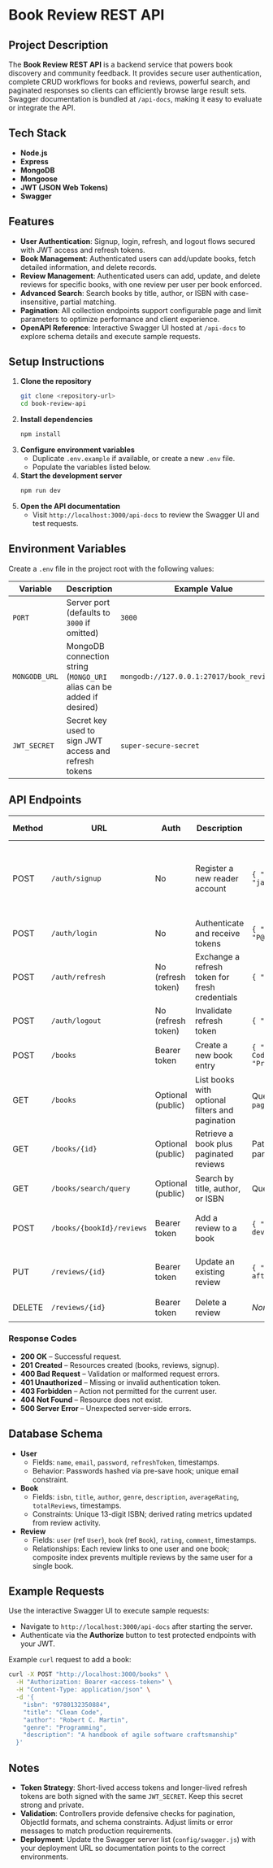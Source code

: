 # Book Review REST API

## Project Description
The **Book Review REST API** is a backend service that powers book discovery and community feedback. It provides secure user authentication, complete CRUD workflows for books and reviews, powerful search, and paginated responses so clients can efficiently browse large result sets. Swagger documentation is bundled at `/api-docs`, making it easy to evaluate or integrate the API.

## Tech Stack
- **Node.js**
- **Express**
- **MongoDB**
- **Mongoose**
- **JWT (JSON Web Tokens)**
- **Swagger**

## Features
- **User Authentication**: Signup, login, refresh, and logout flows secured with JWT access and refresh tokens.
- **Book Management**: Authenticated users can add/update books, fetch detailed information, and delete records.
- **Review Management**: Authenticated users can add, update, and delete reviews for specific books, with one review per user per book enforced.
- **Advanced Search**: Search books by title, author, or ISBN with case-insensitive, partial matching.
- **Pagination**: All collection endpoints support configurable page and limit parameters to optimize performance and client experience.
- **OpenAPI Reference**: Interactive Swagger UI hosted at `/api-docs` to explore schema details and execute sample requests.

## Setup Instructions
1. **Clone the repository**
   ```bash
   git clone <repository-url>
   cd book-review-api
   ```
2. **Install dependencies**
   ```bash
   npm install
   ```
3. **Configure environment variables**
   - Duplicate `.env.example` if available, or create a new `.env` file.
   - Populate the variables listed below.
4. **Start the development server**
   ```bash
   npm run dev
   ```
5. **Open the API documentation**
   - Visit `http://localhost:3000/api-docs` to review the Swagger UI and test requests.

## Environment Variables
Create a `.env` file in the project root with the following values:

| Variable      | Description                                                      | Example Value                         |
|---------------|------------------------------------------------------------------|---------------------------------------|
| `PORT`        | Server port (defaults to `3000` if omitted)                      | `3000`                                |
| `MONGODB_URL` | MongoDB connection string (`MONGO_URI` alias can be added if desired) | `mongodb://127.0.0.1:27017/book_review_db` |
| `JWT_SECRET`  | Secret key used to sign JWT access and refresh tokens            | `super-secure-secret`                 |


## API Endpoints

| Method | URL                        | Auth                | Description                                    | Request Body (JSON)                                                                                                                                         | Sample Response (JSON) |
|--------|----------------------------|---------------------|------------------------------------------------|-------------------------------------------------------------------------------------------------------------------------------------------------------------|------------------------|
| POST   | `/auth/signup`             | No                  | Register a new reader account                  | `{ "name": "Jane Doe", "email": "jane@example.com", "password": "P@ssw0rd!" }`                                                                           | `{ "accessToken": "...", "refreshToken": "...", "user": { "id": "...", "name": "Jane Doe", "email": "jane@example.com" } }` |
| POST   | `/auth/login`              | No                  | Authenticate and receive tokens                | `{ "email": "jane@example.com", "password": "P@ssw0rd!" }`                                                                                               | Same structure as signup response |
| POST   | `/auth/refresh`            | No (refresh token)  | Exchange a refresh token for fresh credentials | `{ "refreshToken": "<refresh-token>" }`                                                                                                                    | `{ "accessToken": "...", "refreshToken": "..." }` |
| POST   | `/auth/logout`             | No (refresh token)  | Invalidate refresh token                       | `{ "refreshToken": "<refresh-token>" }`                                                                                                                    | `{ "message": "Logged out successfully" }` |
| POST   | `/books`                   | Bearer token        | Create a new book entry                        | `{ "isbn": "9780132350884", "title": "Clean Code", "author": "Robert C. Martin", "genre": "Programming", "description": "A classic." }`             | `{ "message": "Book added successfully", "book": { ... } }` |
| GET    | `/books`                   | Optional (public)   | List books with optional filters and pagination| Query params: `page=1&limit=10&author=Martin&genre=Programming`                                                       | `{ "page": 1, "limit": 10, "total": 1, "books": [ ... ] }` |
| GET    | `/books/{id}`              | Optional (public)   | Retrieve a book plus paginated reviews         | Path param `id` (Mongo ObjectId). Optional query params `page` & `limit` for reviews.                                                                       | `{ "book": { ... }, "reviews": [ ... ], "reviewsCount": 4, "page": 1, "limit": 5 }` |
| GET    | `/books/search/query`      | Optional (public)   | Search by title, author, or ISBN               | Query params: `q=clean code&page=1&limit=10`                                                                          | `{ "page": 1, "limit": 10, "total": 1, "books": [ ... ] }` |
| POST   | `/books/{bookId}/reviews`  | Bearer token        | Add a review to a book                         | `{ "rating": 5, "comment": "A must-read for developers." }`                                                                                               | `{ "message": "Review added successfully", "review": { ... } }` |
| PUT    | `/reviews/{id}`            | Bearer token        | Update an existing review                      | `{ "rating": 4, "comment": "Updated feedback after reread." }`                                                                                            | `{ "message": "Review updated successfully", "review": { ... } }` |
| DELETE | `/reviews/{id}`            | Bearer token        | Delete a review                                | _None_                                                                                                                                                       | `{ "message": "Review deleted successfully" }` |

### Response Codes
- **200 OK** – Successful request.
- **201 Created** – Resources created (books, reviews, signup).
- **400 Bad Request** – Validation or malformed request errors.
- **401 Unauthorized** – Missing or invalid authentication token.
- **403 Forbidden** – Action not permitted for the current user.
- **404 Not Found** – Resource does not exist.
- **500 Server Error** – Unexpected server-side errors.

## Database Schema
- **User**
  - Fields: `name`, `email`, `password`, `refreshToken`, timestamps.
  - Behavior: Passwords hashed via pre-save hook; unique email constraint.
- **Book**
  - Fields: `isbn`, `title`, `author`, `genre`, `description`, `averageRating`, `totalReviews`, timestamps.
  - Constraints: Unique 13-digit ISBN; derived rating metrics updated from review activity.
- **Review**
  - Fields: `user` (ref `User`), `book` (ref `Book`), `rating`, `comment`, timestamps.
  - Relationships: Each review links to one user and one book; composite index prevents multiple reviews by the same user for a single book.

## Example Requests
Use the interactive Swagger UI to execute sample requests:
- Navigate to `http://localhost:3000/api-docs` after starting the server.
- Authenticate via the **Authorize** button to test protected endpoints with your JWT.

Example `curl` request to add a book:
```bash
curl -X POST "http://localhost:3000/books" \
  -H "Authorization: Bearer <access-token>" \
  -H "Content-Type: application/json" \
  -d '{
    "isbn": "9780132350884",
    "title": "Clean Code",
    "author": "Robert C. Martin",
    "genre": "Programming",
    "description": "A handbook of agile software craftsmanship"
  }'
```

## Notes
- **Token Strategy**: Short-lived access tokens and longer-lived refresh tokens are both signed with the same `JWT_SECRET`. Keep this secret strong and private.
- **Validation**: Controllers provide defensive checks for pagination, ObjectId formats, and schema constraints. Adjust limits or error messages to match production requirements.
- **Deployment**: Update the Swagger server list (`config/swagger.js`) with your deployment URL so documentation points to the correct environments.
